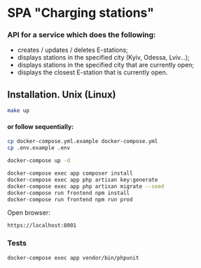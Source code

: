 # SPA "Charging stations"
### API for a service which does the following:  
 - creates / updates / deletes E-stations;
 - displays stations in the specified city (Kyiv, Odessa, Lviv…);
 - displays stations in the specified city that are currently open;
 - displays the closest E-station that is currently open.

## Installation. Unix (Linux)
```bash
make up
```
#### or follow sequentially:

```bash
cp docker-compose.yml.example docker-compose.yml
cp .env.example .env

docker-compose up -d

docker-compose exec app composer install
docker-compose exec app php artisan key:generate
docker-compose exec app php artisan migrate --seed
docker-compose run frontend npm install
docker-compose run frontend npm run prod
```

Open browser:

`https://localhost:8001`


### Tests
```bash
docker-compose exec app vendor/bin/phpunit
```
